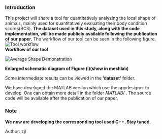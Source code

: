 ### Introduction
This project will share a tool for quantitatively analyzing the local shape of animals, mainly used for quantitatively evaluating their body condition scores(BCS).  **The dataset used in this study, along with the code implementation, will be made publicly available following the publication of our paper.** The workflow of our tool can be seen in the following figure.  
![Tool workflow](Fig/Image%20process.png)  
 **Workflow of our tool**  
  
![Average Shape Demonstration](Fig/Average%20Shape%20Demonstration.gif)  
  
 **Enlarged schematic diagram of Figure (i)(show in meshlab)**  
  
Some intermediate results can be viewed in the  **‘dataset’**  folder.  
  
We have developed the MATLAB version which use the appdesigner to develop. One can obtain more detail in the folder  _MATLAB/_ . The source code will be available after the publication of our paper.  

### Note
**We now are developing the corresponding tool used C++. Stay tuned.**

Author: zjl